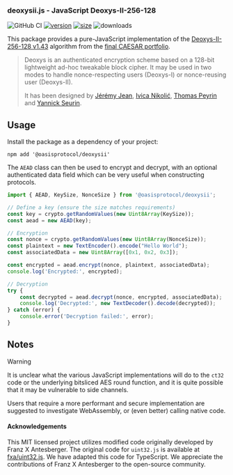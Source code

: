### deoxysii.js - JavaScript Deoxys-II-256-128
![GitHub CI](https://github.com/oasisprotocol/deoxysii-js/actions/workflows/config.yml/badge.svg)
[![version][deoxysii-version]][deoxysii-npm]
[![size][deoxysii-size]][deoxysii-bundlephobia]
![downloads][deoxysii-downloads]

[deoxysii-npm]: https://www.npmjs.com/package/@oasisprotocol/deoxysii
[deoxysii-version]: https://img.shields.io/npm/v/@oasisprotocol/deoxysii
[deoxysii-size]: https://img.shields.io/bundlephobia/minzip/@oasisprotocol/deoxysii
[deoxysii-bundlephobia]: https://bundlephobia.com/package/@oasisprotocol/deoxysii
[deoxysii-downloads]: https://img.shields.io/npm/dm/@oasisprotocol/deoxysii.svg

This package provides a pure-JavaScript implementation of the
[Deoxys-II-256-128 v1.43][1] algorithm from the [final CAESAR portfolio][2].

> Deoxys is an authenticated encryption scheme based on a 128-bit lightweight
> ad-hoc tweakable block cipher. It may be used in two modes to handle
> nonce-respecting users (Deoxys-I) or nonce-reusing user (Deoxys-II).
>
> It has been designed by [Jérémy Jean][3], [Ivica Nikolić][4], [Thomas Peyrin][5] and [Yannick Seurin][6].

[1]: https://sites.google.com/view/deoxyscipher
[2]: https://competitions.cr.yp.to/caesar-submissions.html
[3]: http://jeremy.jean.free.fr/
[4]: https://sites.google.com/view/ivica-nikolic-sg/home
[5]: https://thomaspeyrin.github.io/web/
[6]: https://yannickseurin.github.io/

## Usage

Install the package as a dependency of your project:

```shell
npm add '@oasisprotocol/deoxysii'
```

The `AEAD` class can then be used to encrypt and decrypt, with an optional
authenticated data field which can be very useful when constructing protocols.

```typescript
import { AEAD, KeySize, NonceSize } from '@oasisprotocol/deoxysii';

// Define a key (ensure the size matches requirements)
const key = crypto.getRandomValues(new Uint8Array(KeySize));
const aead = new AEAD(key);

// Encryption
const nonce = crypto.getRandomValues(new Uint8Array(NonceSize));
const plaintext = new TextEncoder().encode("Hello World");
const associatedData = new Uint8Array([0x1, 0x2, 0x3]);

const encrypted = aead.encrypt(nonce, plaintext, associatedData);
console.log('Encrypted:', encrypted);

// Decryption
try {
    const decrypted = aead.decrypt(nonce, encrypted, associatedData);
    console.log('Decrypted:', new TextDecoder().decode(decrypted));
} catch (error) {
    console.error('Decryption failed:', error);
}
```

## Notes

> [!WARNING]
> It is unclear what the various JavaScript implementations will do to the
> `ct32` code or the underlying bitsliced AES round function, and it is
> quite possible that it may be vulnerable to side channels.
>
> Users that require a more performant and secure implementation are suggested
> to investigate WebAssembly, or (even better) calling native code.

#### Acknowledgements

This MIT licensed project utilizes modified code originally developed by Franz X
Antesberger. The original code for `uint32.js` is available at [fxa/uint32.js].
We have adapted this code for TypeScript. We appreciate the contributions of
Franz X Antesberger to the open-source community.

[fxa/uint32.js]: https://github.com/fxa/uint32.js
